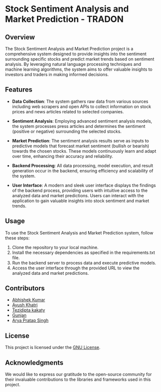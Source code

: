 # Stock Sentiment Analysis and Market Prediction -  TRADON

## Overview

The Stock Sentiment Analysis and Market Prediction project is a comprehensive system designed to provide insights into the sentiment surrounding specific stocks and predict market trends based on sentiment analysis. By leveraging natural language processing techniques and machine learning algorithms, the system aims to offer valuable insights to investors and traders in making informed decisions.

## Features

- **Data Collection**: The system gathers raw data from various sources including web scrapers and open APIs to collect information on stock prices and news articles related to selected companies.

- **Sentiment Analysis**: Employing advanced sentiment analysis models, the system processes press articles and determines the sentiment (positive or negative) surrounding the selected stocks.

- **Market Prediction**: The sentiment analysis results serve as inputs to predictive models that forecast market sentiment (bullish or bearish) towards the chosen stocks. These models continuously learn and adapt over time, enhancing their accuracy and reliability.

- **Backend Processing**: All data processing, model execution, and result generation occur in the backend, ensuring efficiency and scalability of the system.

- **User Interface**: A modern and sleek user interface displays the findings of the backend process, providing users with intuitive access to the analyzed data and market predictions. Users can interact with the application to gain valuable insights into stock sentiment and market trends.

## Usage

To use the Stock Sentiment Analysis and Market Prediction system, follow these steps:

1. Clone the repository to your local machine.
2. Install the necessary dependencies as specified in the requirements.txt file.
3. Run the backend server to process data and execute predictive models.
4. Access the user interface through the provided URL to view the analyzed data and market predictions.

## Contributors

- [Abhishek Kumar](https://github.com/The-Ark-Knight)
- [Ayush Khatri](https://github.com/ayush362)
- [Tezidipta kakaty](https://github.com/tezodipta)
- [Gunjan](https://github.com/denieolmax)
- [Arya Pratap Singh](https://github.com/AryaPratapSingh)

## License

This project is licensed under the [GNU License](LICENSE).

## Acknowledgments

We would like to express our gratitude to the open-source community for their invaluable contributions to the libraries and frameworks used in this project.
